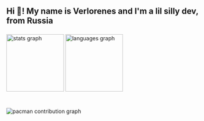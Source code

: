 <h2 align="left">Hi 👋! My name is Verlorenes and I'm a lil silly dev, from Russia</h2>

###

<div/> <align="center">
  <img src="https://github-readme-stats.vercel.app/api?username=verlorenes&hide_title=false&hide_rank=false&show_icons=true&include_all_commits=true&count_private=true&disable_animations=false&theme=rose_pine&locale=en&hide_border=false&order=1&custom_title=My%20lil%20stats" height="150" alt="stats graph"  />
  <img src="https://github-readme-stats.vercel.app/api/top-langs?username=verlorenes&locale=en&hide_title=false&layout=compact&card_width=320&langs_count=5&theme=rose_pine&hide_border=false&order=2&custom_title=Languages%20I%20love" height="150" alt="languages graph"  />
</div>

###

<br clear="both">

<picture>
  <source media="(prefers-color-scheme: dark)" srcset="https://raw.githubusercontent.com/verlorenes/verlorenes/output/pacman-contribution-graph-dark.svg">
  <source media="(prefers-color-scheme: light)" srcset="https://raw.githubusercontent.com/verlorenes/verlorenes/output/pacman-contribution-graph.svg">
  <img alt="pacman contribution graph" src="https://raw.githubusercontent.com/verlorenes/verlorenes/output/pacman-contribution-graph.svg">
</picture>

###
